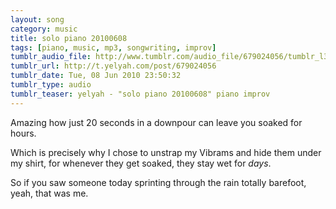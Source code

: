```yaml
---
layout: song
category: music
title: solo piano 20100608
tags: [piano, music, mp3, songwriting, improv]
tumblr_audio_file: http://www.tumblr.com/audio_file/679024056/tumblr_l3qdg8gJb01qzo4ep
tumblr_url: http://t.yelyah.com/post/679024056
tumblr_date: Tue, 08 Jun 2010 23:50:32
tumblr_type: audio
tumblr_teaser: yelyah - "solo piano 20100608" piano improv
---
```

Amazing how just 20 seconds in a downpour can leave you soaked for hours.

Which is precisely why I chose to unstrap my Vibrams and hide them under my shirt, for whenever they get soaked, they stay wet for *days*.

So if you saw someone today sprinting through the rain totally barefoot, yeah, that was me.

